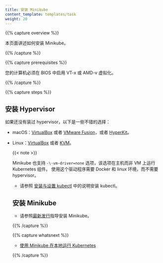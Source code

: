 ```yaml
---
title: 安装 Minikube
content_template: templates/task
weight: 20
---
```


<!--
---
title: Install Minikube
content_template: templates/task
weight: 20
---
-->

{{% capture overview %}}

本页面讲述如何安装 Minikube。
<!--
This page shows how to install Minikube.
-->

{{% /capture %}}

{{% capture prerequisites %}}

您的计算机必须在 BIOS 中启用 VT-x 或 AMD-v 虚拟化。
<!--
VT-x or AMD-v virtualization must be enabled in your computer's BIOS.
-->

{{% /capture %}}

{{% capture steps %}}

## 安装 Hypervisor
<!--
## Install a Hypervisor
-->

如果还没有装过 hypervisor，以下是一些不错的选择：
<!--
If you do not already have a hypervisor installed, install the appropriate one for your OS now:
-->
<!--
* macOS: [VirtualBox](https://www.virtualbox.org/wiki/Downloads) or
[VMware Fusion](https://www.vmware.com/products/fusion), or
[HyperKit](https://github.com/moby/hyperkit).
-->
<!--
* Linux: [VirtualBox](https://www.virtualbox.org/wiki/Downloads) or
[KVM](http://www.linux-kvm.org/).
-->

* macOS：[VirtualBox](https://www.virtualbox.org/wiki/Downloads) 或者
[VMware Fusion](https://www.vmware.com/products/fusion)，或者
[HyperKit](https://github.com/moby/hyperkit)。
* Linux：[VirtualBox](https://www.virtualbox.org/wiki/Downloads) 或者
[KVM](http://www.linux-kvm.org/)。


  {{< note >}}

  Minikube 也支持 `-\-vm-driver=none` 选项，该选项在主机而非 VM 上运行 Kubernetes 组件。
  使用这个驱动程序需要 Docker 和 linux 环境，而不需要 hypervisor。
  
  <!--
  Minikube also supports a `-\-vm-driver=none` option that runs the Kubernetes components on the host and not in a VM.  Using this driver requires Docker and a linux environment, but not a hypervisor.
  -->
  <!--
* Windows: [VirtualBox](https://www.virtualbox.org/wiki/Downloads) or
[Hyper-V](https://msdn.microsoft.com/en-us/virtualization/hyperv_on_windows/quick_start/walkthrough_install).
-->

  {{< /note >}}

* Windows：[VirtualBox](https://www.virtualbox.org/wiki/Downloads) 或者
[Hyper-V](https://msdn.microsoft.com/en-us/virtualization/hyperv_on_windows/quick_start/walkthrough_install)。

## 安装 kubectl

<!--
* Install kubectl according to the instructions in [Install and Set Up kubectl](/docs/tasks/tools/install-kubectl/).
-->
<!--
## Install kubectl
-->

* 请参照 [安装与设置 kubectl](/docs/tasks/tools/install-kubectl/) 中的说明安装 kubectl。

## 安装 Minikube

<!--
## Install Minikube
-->
<!--
* Install Minikube according to the instructions for the [latest release](https://github.com/kubernetes/minikube/releases).
-->

* 请参照[最新发行](https://github.com/kubernetes/minikube/releases)指导安装 Minikube。



{{% /capture %}}

{{% capture whatsnext %}}

* [使用 Minikube 在本地运行 Kubernetes](/docs/getting-started-guides/minikube/)

<!--
* [Running Kubernetes Locally via Minikube](/docs/getting-started-guides/minikube/)
-->

{{% /capture %}}


